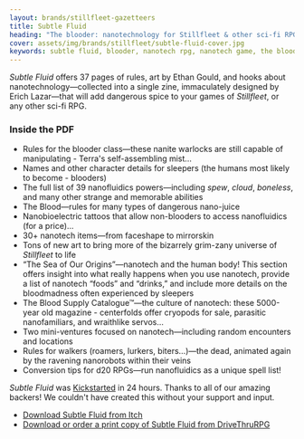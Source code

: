 ```yaml
---
layout: brands/stillfleet-gazetteers
title: Subtle Fluid
heading: "The blooder: nanotechnology for Stillfleet & other sci-fi RPGs"
cover: assets/img/brands/stillfleet/subtle-fluid-cover.jpg
keywords: subtle fluid, blooder, nanotech rpg, nanotech game, the blood rpg, stillfleet class, stillfleet ventures, nanofluidics, nanotech, nanotechnology, nanorobots, nanobots, nanobio rpg, wetware rpg
---
```


*Subtle Fluid* offers 37 pages of rules, art by Ethan Gould, and hooks about nanotechnology—collected into a single zine, immaculately designed by Erich Lazar—that will add dangerous spice to your games of *Stillfleet*, or any other sci-fi RPG.

### Inside the PDF

- Rules for the blooder class—these nanite warlocks are still capable of manipulating - Terra's self-assembling mist…
- Names and other character details for sleepers (the humans most likely to become - blooders)
- The full list of 39 nanofluidics powers—including *spew*, *cloud*, *boneless*, and many other strange and memorable abilities
- The Blood—rules for many types of dangerous nano-juice
- Nanobioelectric tattoos that allow non-blooders to access nanofluidics (for a price)...
- 30+ nanotech items—from faceshape to mirrorskin
- Tons of new art to bring more of the bizarrely grim-zany universe of *Stillfleet* to life
- “The Sea of Our Origins”—nanotech and the human body! This section offers insight into what really happens when you use nanotech, provide a list of nanotech “foods” and “drinks,” and include more details on the bloodmadness often experienced by sleepers
- The Blood Supply Catalogue™—the culture of nanotech: these 5000-year old magazine - centerfolds offer cryopods for sale, parasitic nanofamiliars, and wraithlike servos...
- Two mini-ventures focused on nanotech—including random encounters and locations
- Rules for walkers (roamers, lurkers, biters…)—the dead, animated again by the ravening nanorobots within their veins
- Conversion tips for d20 RPGs—run nanofluidics as a unique spell list!

*Subtle Fluid* was [Kickstarted](https://www.kickstarter.com/projects/wythe/subtle-fluid/) in 24 hours. Thanks to all of our amazing backers! We couldn't have created this without your support and input.

<ul class="button-list">
  <li>
    <a href="https://stillfleet.itch.io/subtle-fluid" class="external itchio">
      Download Subtle Fluid from Itch
    </a>
  </li>
  <li>
    <a href="https://www.drivethrurpg.com/product/356269/Subtle-Fluid--The-blooder" class="external drivethrurpg">
      Download or order a print copy of Subtle Fluid from DriveThruRPG
    </a>
  </li>  
</ul>